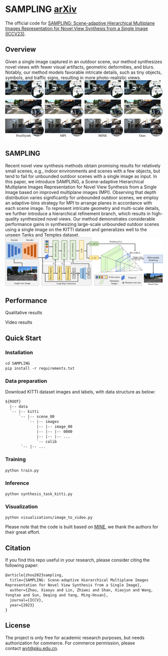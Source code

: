 # SAMPLING [arXiv](https://arxiv.org/abs/2309.06323)
The official code for [SAMPLING: Scene-adaptive Hierarchical Multiplane Images Representation for Novel View Synthesis from a Single Image (ICCV23)](https://arxiv.org/abs/2309.06323).

## Overview
Given a single image captured in an outdoor scene, our method synthesizes novel views with fewer visual artifacts, geometric deformities, and blurs. Notably, our method models favorable intricate details, such as tiny objects, symbols, and traffic signs, resulting in more photo-realistic views.
![teaser](pic/teaser.svg)

## SAMPLING
Recent novel view synthesis methods obtain promising results for relatively small scenes, e.g., indoor environments and scenes with a few objects, but tend to fail for unbounded outdoor scenes with a single image as input. In this paper, we introduce SAMPLING, a Scene-adaptive Hierarchical Multiplane Images Representation for Novel View Synthesis from a Single Image based on improved multiplane images (MPI). Observing that depth distribution varies significantly for unbounded outdoor scenes, we employ an adaptive-bins strategy for MPI to arrange planes in accordance with each scene image. To represent intricate geometry and multi-scale details, we further introduce a hierarchical refinement branch, which results in high-quality synthesized novel views. Our method demonstrates considerable performance gains in synthesizing large-scale unbounded outdoor scenes using a single image on the KITTI dataset and generalizes well to the unseen Tanks and Temples dataset.
![teaser](pic/overview.svg)

## Performance
Qualitative results

Video results

## Quick Start
### Installation
```
cd SAMPLING
pip install -r requirements.txt
```
### Data preparation
Download KITTI dataset images and labels, with data structure as below:
```
${ROOT}
  |-- data
  `-- |-- kitti
      `-- |-- scene_00
          `-- |-- images
              |-- |-- image_00
              |-- |-- |-- 0000
              |-- |-- |-- ...
              `-- calib
       `-- |-- ...
```
### Training
```
python train.py
```
### Inference
```
python synthesis_task_kitti.py
```
### Visualization
```
python visualizations/image_to_video.py
```
Please note that the code is built based on [MINE](https://github.com/vincentfung13/MINE),  we thank the authors for their great effort.

## Citation
If you find this repo useful in your research, please consider citing the following paper:
```
@article{zhou2023sampling,
  title={SAMPLING: Scene-adaptive Hierarchical Multiplane Images Representation for Novel View Synthesis from a Single Image},
  author={Zhou, Xiaoyu and Lin, Zhiwei and Shan, Xiaojun and Wang, Yongtao and Sun, Deqing and Yang, Ming-Hsuan},
  journal={ICCV},
  year={2023}
}
```

## License 
The project is only free for academic research purposes, but needs authorization for commerce. For commerce permission, please contact wyt@pku.edu.cn.
